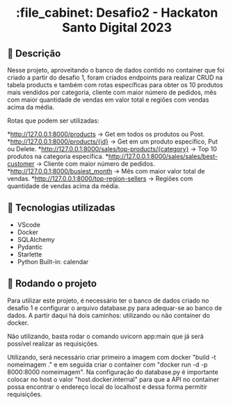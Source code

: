 <h1 align="center">:file_cabinet: Desafio2 - Hackaton Santo Digital 2023</h1>

## :memo: Descrição
Nesse projeto, aproveitando o banco de dados contido no container que foi criado a partir do desafio 1, foram criados endpoints para realizar CRUD na tabela products e também com rotas específicas para obter os 10 produtos mais vendidos por categoria, cliente com maior número de pedidos, mês com maior quantidade de vendas em valor total e regiões com vendas acima da média.

Rotas que podem ser utilizadas:

*http://127.0.0.1:8000/products -> Get em todos os produtos ou Post.
*http://127.0.0.1:8000/products/{id} -> Get em um produto específico, Put ou Delete.
*http://127.0.0.1:8000/sales/top-products/{category} -> Top 10 produtos na categoria específica.
*http://127.0.0.1:8000/sales/sales/best-customer -> Cliente com maior número de pedidos.
*http://127.0.0.1:8000/busiest_month -> Mês com maior valor total de vendas.
*http://127.0.0.1:8000/top-region-sellers -> Regiões com quantidade de vendas acima da média.


## :wrench: Tecnologias utilizadas
* VScode
* Docker
* SQLAlchemy
* Pydantic
* Starlette
* Python Built-in: calendar

## :rocket: Rodando o projeto
Para utilizar este projeto, é necessário ter o banco de dados criado no desafio 1 e configurar o arquivo database.py para adequar-se ao banco de dados. A partir daqui há dois caminhos: utilizando ou não container do docker. 

Não utilizando, basta rodar o comando uvicorn app:main que já será possível realizar as requisições.

Utilizando, será necessário criar primeiro a imagem com docker "build -t nomeimagem ." e em seguida criar o container com "docker run -d -p 8000:8000 nomeimagem". Na configuração do database.py é importante colocar no host o valor "host.docker.internal" para que a API no container possa encontrar o endereço local do localhost e dessa forma permitir requisições.